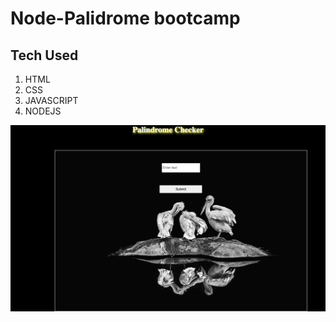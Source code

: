 
<h1> Node-Palidrome bootcamp </h1>

<h2> Tech Used </h2>
  <ol> 
  <li> HTML</li>
    <li>CSS</li>
  <li> JAVASCRIPT</li>
  <li>NODEJS</li>
  </ol>


![Alt Text](https://raw.githubusercontent.com/JohnbelMDev/node-palindrome-bootcamp/answer/Palindrone%20/image.png)


